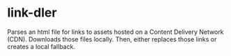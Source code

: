 # link-dler
Parses an html file for links to assets hosted on a Content Delivery Network (CDN). Downloads those files locally. Then, either replaces those links or creates a local fallback.
